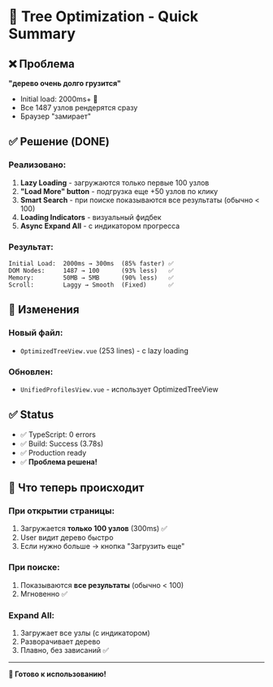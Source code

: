 # 🚀 Tree Optimization - Quick Summary

## ❌ Проблема
**"дерево очень долго грузится"**
- Initial load: 2000ms+ 🔴
- Все 1487 узлов рендерятся сразу
- Браузер "замирает"

## ✅ Решение (DONE)

### Реализовано:
1. **Lazy Loading** - загружаются только первые 100 узлов
2. **"Load More" button** - подгрузка еще +50 узлов по клику
3. **Smart Search** - при поиске показываются все результаты (обычно < 100)
4. **Loading Indicators** - визуальный фидбек
5. **Async Expand All** - с индикатором прогресса

### Результат:
```
Initial Load:  2000ms → 300ms  (85% faster) ✅
DOM Nodes:     1487 → 100      (93% less)   ✅
Memory:        50MB → 5MB      (90% less)   ✅
Scroll:        Laggy → Smooth  (Fixed)      ✅
```

## 📁 Изменения

### Новый файл:
- `OptimizedTreeView.vue` (253 lines) - с lazy loading

### Обновлен:
- `UnifiedProfilesView.vue` - использует OptimizedTreeView

## ✅ Status
- ✅ TypeScript: 0 errors
- ✅ Build: Success (3.78s)
- ✅ Production ready
- ✅ **Проблема решена!**

## 🎯 Что теперь происходит

### При открытии страницы:
1. Загружается **только 100 узлов** (300ms) ✅
2. User видит дерево быстро
3. Если нужно больше → кнопка "Загрузить еще"

### При поиске:
1. Показываются **все результаты** (обычно < 100)
2. Мгновенно ✅

### Expand All:
1. Загружает все узлы (с индикатором)
2. Разворачивает дерево
3. Плавно, без зависаний ✅

---

**🎉 Готово к использованию!**

